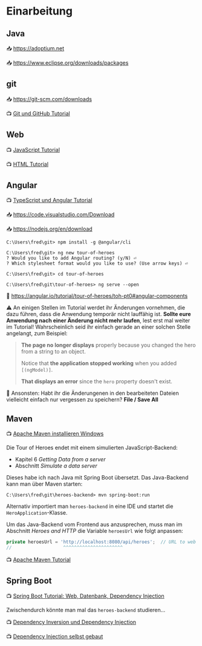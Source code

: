 # Einarbeitung

## Java

📥 https://adoptium.net

📥 https://www.eclipse.org/downloads/packages

## git

📥 https://git-scm.com/downloads

📺 [Git und GitHub Tutorial](https://www.youtube.com/watch?v=9IINVQ5wx0c)

## Web

📺 [JavaScript Tutorial](https://www.youtube.com/watch?v=9m7kD6dp5Bc)

📺 [HTML Tutorial](https://www.youtube.com/watch?v=-ogPn2b0n-E)

## Angular

📺 [TypeScript und Angular Tutorial](https://www.youtube.com/watch?v=CdvoH90fcaU)

📥 https://code.visualstudio.com/Download

📥 https://nodejs.org/en/download

```
C:\Users\fred\git> npm install -g @angular/cli

C:\Users\fred\git> ng new tour-of-heroes
? Would you like to add Angular routing? (y/N) ⏎
? Which stylesheet format would you like to use? (Use arrow keys) ⏎

C:\Users\fred\git> cd tour-of-heroes

C:\Users\fred\git\tour-of-heroes> ng serve --open
```

📜 https://angular.io/tutorial/tour-of-heroes/toh-pt0#angular-components

⚠️ An einigen Stellen im Tutorial werdet ihr Änderungen vornehmen,
die dazu führen, dass die Anwendung temporär nicht lauffähig ist.
**Sollte eure Anwendung nach einer Änderung nicht mehr laufen**, lest erst mal weiter im Tutorial!
Wahrscheinlich seid ihr einfach gerade an einer solchen Stelle angelangt, zum Beispiel:

> **The page no longer displays** properly because you changed the hero from a string to an object.
>
> Notice that **the application stopped working** when you added `[(ngModel)]`.
>
> **That displays an error** since the `hero` property doesn't exist.

💾 Ansonsten: Habt ihr die Änderungenen in den bearbeiteten Dateien
vielleicht einfach nur vergessen zu speichern? **File / Save All**

## Maven

📺 [Apache Maven installieren Windows](https://www.youtube.com/watch?v=nURYX9jASTw)

Die Tour of Heroes endet mit einem simulierten JavaScript-Backend:
- Kapitel 6 *Getting Data from a server*
- Abschnitt *Simulate a data server*

Dieses habe ich nach Java mit Spring Boot übersetzt.
Das Java-Backend kann man über Maven starten:

```
C:\Users\fred\git\heroes-backend> mvn spring-boot:run
```

Alternativ importiert man `heroes-backend` in eine IDE und startet die `HeroApplication`-Klasse.

Um das Java-Backend vom Frontend aus anzusprechen,
muss man im Abschnitt *Heroes and HTTP* die Variable `heroesUrl` wie folgt anpassen:

```ts
private heroesUrl = 'http://localhost:8080/api/heroes';  // URL to web api
//                   ^^^^^^^^^^^^^^^^^^^^^^
```

📺 [Apache Maven Tutorial](https://www.youtube.com/watch?v=ExKq23bNABk)

## Spring Boot

📺 [Spring Boot Tutorial: Web, Datenbank, Dependency Injection](https://www.youtube.com/watch?v=92YpXWAjf8o)

Zwischendurch könnte man mal das `heroes-backend` studieren...

📺 [Dependency Inversion und Dependency Injection](https://www.youtube.com/watch?v=mIRa94u8e9g)

📺 [Dependency Injection selbst gebaut](https://www.youtube.com/watch?v=f_dM81I-s64)
